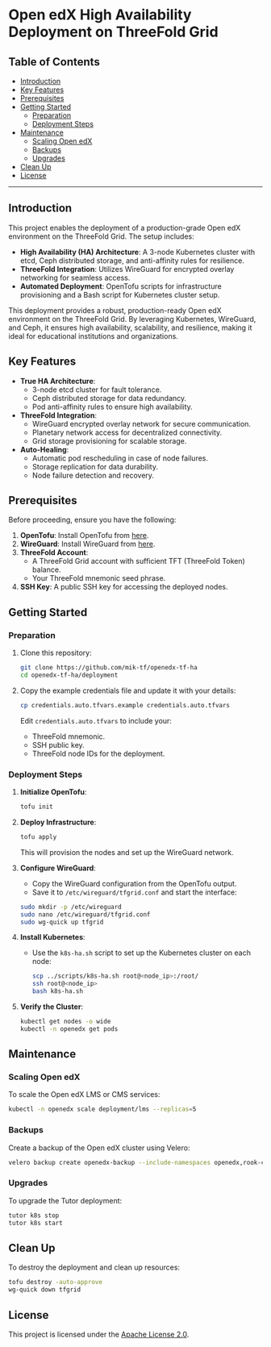 <h1> Open edX High Availability Deployment on ThreeFold Grid</h1>

<h2> Table of Contents</h2>

- [Introduction](#introduction)
- [Key Features](#key-features)
- [Prerequisites](#prerequisites)
- [Getting Started](#getting-started)
  - [Preparation](#preparation)
  - [Deployment Steps](#deployment-steps)
- [Maintenance](#maintenance)
  - [Scaling Open edX](#scaling-open-edx)
  - [Backups](#backups)
  - [Upgrades](#upgrades)
- [Clean Up](#clean-up)
- [License](#license)

---

## Introduction

This project enables the deployment of a production-grade Open edX environment on the ThreeFold Grid. The setup includes:

- **High Availability (HA) Architecture**: A 3-node Kubernetes cluster with etcd, Ceph distributed storage, and anti-affinity rules for resilience.
- **ThreeFold Integration**: Utilizes WireGuard for encrypted overlay networking for seamless access.
- **Automated Deployment**: OpenTofu scripts for infrastructure provisioning and a Bash script for Kubernetes cluster setup.

This deployment provides a robust, production-ready Open edX environment on the ThreeFold Grid. By leveraging Kubernetes, WireGuard, and Ceph, it ensures high availability, scalability, and resilience, making it ideal for educational institutions and organizations.

## Key Features

- **True HA Architecture**:
  - 3-node etcd cluster for fault tolerance.
  - Ceph distributed storage for data redundancy.
  - Pod anti-affinity rules to ensure high availability.
- **ThreeFold Integration**:
  - WireGuard encrypted overlay network for secure communication.
  - Planetary network access for decentralized connectivity.
  - Grid storage provisioning for scalable storage.
- **Auto-Healing**:
  - Automatic pod rescheduling in case of node failures.
  - Storage replication for data durability.
  - Node failure detection and recovery.


## Prerequisites

Before proceeding, ensure you have the following:

1. **OpenTofu**: Install OpenTofu from [here](https://opentofu.org/docs/intro/install/).
2. **WireGuard**: Install WireGuard from [here](https://www.wireguard.com/install/).
3. **ThreeFold Account**:
   - A ThreeFold Grid account with sufficient TFT (ThreeFold Token) balance.
   - Your ThreeFold mnemonic seed phrase.
4. **SSH Key**: A public SSH key for accessing the deployed nodes.


## Getting Started

### Preparation

1. Clone this repository:
   ```bash
   git clone https://github.com/mik-tf/openedx-tf-ha
   cd openedx-tf-ha/deployment
   ```

2. Copy the example credentials file and update it with your details:
   ```bash
   cp credentials.auto.tfvars.example credentials.auto.tfvars
   ```
   Edit `credentials.auto.tfvars` to include your:
   - ThreeFold mnemonic.
   - SSH public key.
   - ThreeFold node IDs for the deployment.

### Deployment Steps

1. **Initialize OpenTofu**:
   ```bash
   tofu init
   ```

2. **Deploy Infrastructure**:
   ```bash
   tofu apply
   ```
   This will provision the nodes and set up the WireGuard network.

3. **Configure WireGuard**:
   - Copy the WireGuard configuration from the OpenTofu output.
   - Save it to `/etc/wireguard/tfgrid.conf` and start the interface:
    ```bash
    sudo mkdir -p /etc/wireguard
    sudo nano /etc/wireguard/tfgrid.conf
    sudo wg-quick up tfgrid
    ```
    
4. **Install Kubernetes**:
   - Use the `k8s-ha.sh` script to set up the Kubernetes cluster on each node:
     ```bash
     scp ../scripts/k8s-ha.sh root@<node_ip>:/root/
     ssh root@<node_ip>
     bash k8s-ha.sh
     ```

5. **Verify the Cluster**:
   ```bash
   kubectl get nodes -o wide
   kubectl -n openedx get pods
   ```

## Maintenance

### Scaling Open edX
To scale the Open edX LMS or CMS services:
```bash
kubectl -n openedx scale deployment/lms --replicas=5
```

### Backups
Create a backup of the Open edX cluster using Velero:
```bash
velero backup create openedx-backup --include-namespaces openedx,rook-ceph
```

### Upgrades
To upgrade the Tutor deployment:
```bash
tutor k8s stop
tutor k8s start
```

## Clean Up

To destroy the deployment and clean up resources:
```bash
tofu destroy -auto-approve
wg-quick down tfgrid
```

## License

This project is licensed under the [Apache License 2.0](LICENSE).
